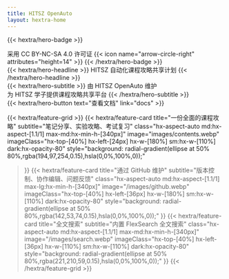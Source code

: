```yaml
---
title: HITSZ OpenAuto
layout: hextra-home
---
```


{{< hextra/hero-badge >}}
  <div class="hx-w-2 hx-h-2 hx-rounded-full hx-bg-primary-400"></div>
  <span>采用 CC BY-NC-SA 4.0 许可证</span>
  {{< icon name="arrow-circle-right" attributes="height=14" >}}
{{< /hextra/hero-badge >}}

<div class="hx-mt-6 hx-mb-6">
{{< hextra/hero-headline >}}
  HITSZ 自动化课程攻略共享计划
{{< /hextra/hero-headline >}}
</div>

<div class="hx-mb-12">
{{< hextra/hero-subtitle >}}
  由 HITSZ OpenAuto 维护&nbsp;<br class="sm:hx-block hx-hidden" />为 HITSZ 学子提供课程攻略共享平台
{{< /hextra/hero-subtitle >}}
</div>

<div class="hx-mb-6">
{{< hextra/hero-button text="查看文档" link="docs" >}}
</div>

<div class="hx-mt-6"></div>

{{< hextra/feature-grid >}}
  {{< hextra/feature-card
    title="一份全面的课程攻略"
    subtitle="笔记分享、实验攻略、考试复习"
    class="hx-aspect-auto md:hx-aspect-[1.1/1] max-md:hx-min-h-[340px]"
    image="images/contents.webp"
    imageClass="hx-top-[40%] hx-left-[24px] hx-w-[180%] sm:hx-w-[110%] dark:hx-opacity-80"
    style="background: radial-gradient(ellipse at 50% 80%,rgba(194,97,254,0.15),hsla(0,0%,100%,0));"
  >}}
  {{< hextra/feature-card
    title="通过 GitHub 维护"
    subtitle="版本控制、协作编辑、问题反馈"
    class="hx-aspect-auto md:hx-aspect-[1.1/1] max-lg:hx-min-h-[340px]"
    image="/images/github.webp"
    imageClass="hx-top-[40%] hx-left-[36px] hx-w-[180%] sm:hx-w-[110%] dark:hx-opacity-80"
    style="background: radial-gradient(ellipse at 50% 80%,rgba(142,53,74,0.15),hsla(0,0%,100%,0));"
  >}}
  {{< hextra/feature-card
    title="全文搜索"
    subtitle="内置 FlexSearch 全文搜索"
    class="hx-aspect-auto md:hx-aspect-[1.1/1] max-md:hx-min-h-[340px]"
    image="/images/search.webp"
    imageClass="hx-top-[40%] hx-left-[36px] hx-w-[110%] sm:hx-w-[110%] dark:hx-opacity-80"
    style="background: radial-gradient(ellipse at 50% 80%,rgba(221,210,59,0.15),hsla(0,0%,100%,0));"
  >}}
{{< /hextra/feature-grid >}}
